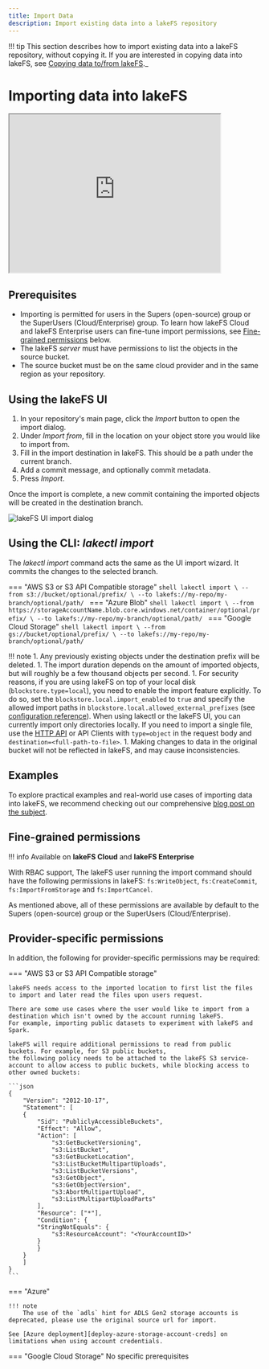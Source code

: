 ```yaml
---
title: Import Data
description: Import existing data into a lakeFS repository
---
```


!!! tip
    This section describes how to import existing data into a lakeFS repository, without copying it.
    If you are interested in copying data into lakeFS, see [Copying data to/from lakeFS](./copying.md)._


# Importing data into lakeFS

<iframe width="420" height="315" src="https://www.youtube.com/embed/R6K8tvtFCxQ"></iframe>

## Prerequisites

* Importing is permitted for users in the Supers (open-source) group or the SuperUsers (Cloud/Enterprise) group.
   To learn how lakeFS Cloud and lakeFS Enterprise users can fine-tune import permissions, see [Fine-grained permissions](#fine-grained-permissions) below.
* The lakeFS _server_ must have permissions to list the objects in the source bucket.
* The source bucket must be on the same cloud provider and in the same region as your repository.

## Using the lakeFS UI

1. In your repository's main page, click the _Import_ button to open the import dialog.
2. Under _Import from_, fill in the location on your object store you would like to import from.
3. Fill in the import destination in lakeFS. This should be a path under the current branch.
4. Add a commit message, and optionally commit metadata.
5. Press _Import_.

Once the import is complete, a new commit containing the imported objects will be created in the destination branch.

![lakeFS UI import dialog](/assets/img/UI-Import-Dialog.png)

## Using the CLI: _lakectl import_

The _lakectl import_ command acts the same as the UI import wizard. It commits the changes to the selected branch.



=== "AWS S3 or S3 API Compatible storage"
    ```shell
    lakectl import \
    --from s3://bucket/optional/prefix/ \
    --to lakefs://my-repo/my-branch/optional/path/
    ```
=== "Azure Blob"
    ```shell
    lakectl import \
    --from https://storageAccountName.blob.core.windows.net/container/optional/prefix/ \
    --to lakefs://my-repo/my-branch/optional/path/
    ```
=== "Google Cloud Storage"
    ```shell
    lakectl import \
    --from gs://bucket/optional/prefix/ \
    --to lakefs://my-repo/my-branch/optional/path/
    ```


!!! note
    1. Any previously existing objects under the destination prefix will be deleted.
    1. The import duration depends on the amount of imported objects, but will roughly be a few thousand objects per second.
    1. For security reasons, if you are using lakeFS on top of your local disk (`blockstore.type=local`), you need to enable the import feature explicitly. 
    To do so, set the `blockstore.local.import_enabled` to `true` and specify the allowed import paths in `blockstore.local.allowed_external_prefixes` (see [configuration reference](/reference/configuration/)).
    When using lakectl or the lakeFS UI, you can currently import only directories locally. If you need to import a single file, use the [HTTP API](/reference/api#/import/importStart) or API Clients with `type=object` in the request body and `destination=<full-path-to-file>`. 
    1. Making changes to data in the original bucket will not be reflected in lakeFS, and may cause inconsistencies. 

## Examples

To explore practical examples and real-world use cases of importing data into lakeFS,
we recommend checking out our comprehensive [blog post on the subject](https://lakefs.io/blog/import-data-lakefs/).

## Fine-grained permissions

!!! info
    Available on **lakeFS Cloud** and **lakeFS Enterprise**

With RBAC support, The lakeFS user running the import command should have the following permissions in lakeFS:
`fs:WriteObject`, `fs:CreateCommit`, `fs:ImportFromStorage` and `fs:ImportCancel`.

As mentioned above, all of these permissions are available by default to the Supers (open-source) group or the SuperUsers (Cloud/Enterprise).

## Provider-specific permissions

In addition, the following for provider-specific permissions may be required:


=== "AWS S3 or S3 API Compatible storage"

    lakeFS needs access to the imported location to first list the files to import and later read the files upon users request.

    There are some use cases where the user would like to import from a destination which isn't owned by the account running lakeFS.
    For example, importing public datasets to experiment with lakeFS and Spark.

    lakeFS will require additional permissions to read from public buckets. For example, for S3 public buckets,
    the following policy needs to be attached to the lakeFS S3 service-account to allow access to public buckets, while blocking access to other owned buckets:

    ```json
    {
        "Version": "2012-10-17",
        "Statement": [
        {
            "Sid": "PubliclyAccessibleBuckets",
            "Effect": "Allow",
            "Action": [
                "s3:GetBucketVersioning",
                "s3:ListBucket",
                "s3:GetBucketLocation",
                "s3:ListBucketMultipartUploads",
                "s3:ListBucketVersions",
                "s3:GetObject",
                "s3:GetObjectVersion",
                "s3:AbortMultipartUpload",
                "s3:ListMultipartUploadParts"
            ],
            "Resource": ["*"],
            "Condition": {
            "StringNotEquals": {
                "s3:ResourceAccount": "<YourAccountID>"
            }
            }
        }
        ]
    }
    ```


=== "Azure"

    !!! note
        The use of the `adls` hint for ADLS Gen2 storage accounts is deprecated, please use the original source url for import.

    See [Azure deployment][deploy-azure-storage-account-creds] on limitations when using account credentials.

=== "Google Cloud Storage"
    No specific prerequisites


[deploy-azure-storage-account-creds]:  /howto/deploy/azure/#storage-account-credentials

